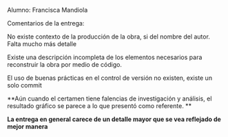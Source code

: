 Alumno: Francisca Mandiola

Comentarios de la entrega:

No existe contexto de la producción de la obra, si del nombre del autor. Falta mucho más detalle

Existe una descripción incompleta de los elementos necesarios para reconstruir la obra por medio de código.

El uso de buenas prácticas en el control de versión no existen, existe un solo commit

**Aún cuando el certamen tiene falencias de investigación y análisis, el resultado gráfico se parece a lo que presentó como referente. **

**La entrega en general carece de un detalle mayor que se vea reflejado de mejor manera**

